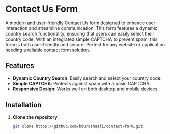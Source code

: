 # Contact Us Form


A modern and user-friendly Contact Us form designed to enhance user interaction and streamline communication. This form features a dynamic country search functionality, ensuring that users can easily select their country code. With an integrated simple CAPTCHA to prevent spam, this form is both user-friendly and secure. Perfect for any website or application needing a reliable contact form solution.

## Features

- **Dynamic Country Search**: Easily search and select your country code.
- **Simple CAPTCHA**: Protects against spam with a basic CAPTCHA.
- **Responsive Design**: Works well on both desktop and mobile devices.

## Installation

1. **Clone the repository**:
   ```bash
   git clone https://github.com/kouroshasli/contact-form.git
